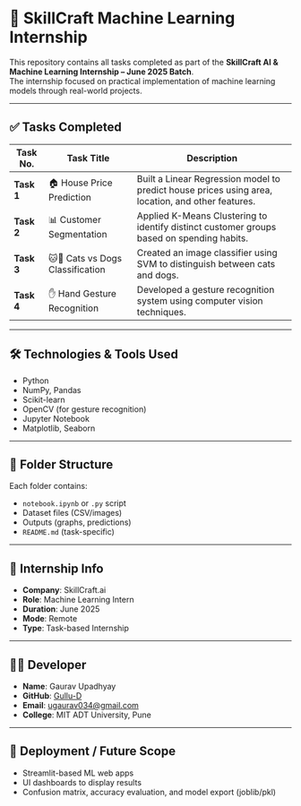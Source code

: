 # 🤖 SkillCraft Machine Learning Internship

This repository contains all tasks completed as part of the **SkillCraft AI & Machine Learning Internship – June 2025 Batch**.  
The internship focused on practical implementation of machine learning models through real-world projects.

---

## ✅ Tasks Completed

| Task No. | Task Title                     | Description |
|----------|--------------------------------|-------------|
| **Task 1** | 🏠 House Price Prediction        | Built a Linear Regression model to predict house prices using area, location, and other features. |
| **Task 2** | 📊 Customer Segmentation        | Applied K-Means Clustering to identify distinct customer groups based on spending habits. |
| **Task 3** | 🐱🐶 Cats vs Dogs Classification | Created an image classifier using SVM to distinguish between cats and dogs. |
| **Task 4** | ✋ Hand Gesture Recognition      | Developed a gesture recognition system using computer vision techniques. |

---

## 🛠 Technologies & Tools Used

- Python  
- NumPy, Pandas  
- Scikit-learn  
- OpenCV (for gesture recognition)  
- Jupyter Notebook  
- Matplotlib, Seaborn  

---

## 📁 Folder Structure


Each folder contains:
- `notebook.ipynb` or `.py` script  
- Dataset files (CSV/images)  
- Outputs (graphs, predictions)  
- `README.md` (task-specific)

---

## 💼 Internship Info

- **Company**: SkillCraft.ai  
- **Role**: Machine Learning Intern  
- **Duration**: June 2025  
- **Mode**: Remote  
- **Type**: Task-based Internship  

---

## 🙋‍♂️ Developer

- **Name**: Gaurav Upadhyay  
- **GitHub**: [Gullu-D](https://github.com/Gullu-D)  
- **Email**: ugaurav034@gmail.com  
- **College**: MIT ADT University, Pune  

---

## 📝 Deployment / Future Scope

- Streamlit-based ML web apps  
- UI dashboards to display results  
- Confusion matrix, accuracy evaluation, and model export (joblib/pkl)
